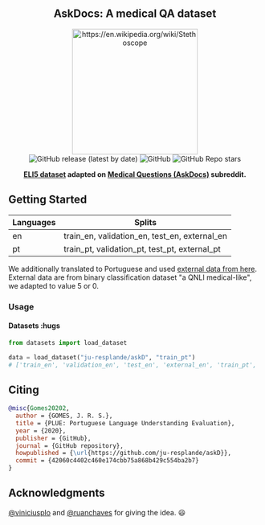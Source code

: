 <br />
<div align="center">
    <h2 align="center">AskDocs: A medical QA dataset</h2>
    <img src="https://images.emojiterra.com/google/noto-emoji/v2.034/512px/1fa7a.png" alt="https://en.wikipedia.org/wiki/Stethoscope" width="250">
    <br />
  <img alt="GitHub release (latest by date)" src="https://img.shields.io/github/v/release/ju-resplande/askD?include_prereleases">
  <img alt="GitHub" src="https://img.shields.io/github/license/ju-resplande/askD">
  <img alt="GitHub Repo stars" src="https://img.shields.io/github/stars/ju-resplande/askD?style=social">
  <p align="center">
  <b>
    <a href="https://huggingface.co/datasets/eli5">ELI5 dataset</a> adapted on <a href="https://www.reddit.com/r/AskDocs/">Medical Questions (AskDocs)</a> subreddit.
  </b>
  </p>
</div>

## Getting Started

 | Languages | Splits|
| --- | --- |
| en  | train_en, validation_en, test_en, external_en |
| pt  | train_pt, validation_pt, test_pt, external_pt |

We additionally translated to Portuguese and used <a href="https://github.com/LasseRegin/medical-question-answer-data"> external data from here<a>.
External data are from binary classification dataset "a QNLI medical-like", we adapted to value 5 or 0.

### Usage

#### Datasets :hugs

```python
from datasets import load_dataset

data = load_dataset("ju-resplande/askD", "train_pt")
# ['train_en', 'validation_en', 'test_en', 'external_en', 'train_pt', 'validation_pt', 'test_pt', 'external_pt']
```

## Citing

```bibtex
@misc{Gomes20202,
  author = {GOMES, J. R. S.},
  title = {PLUE: Portuguese Language Understanding Evaluation},
  year = {2020},
  publisher = {GitHub},
  journal = {GitHub repository},
  howpublished = {\url{https://github.com/ju-resplande/askD}},
  commit = {42060c4402c460e174cbb75a868b429c554ba2b7}
}
```

## Acknowledgments

[@viniciusplo](https://github.com/viniciusplo) and [@ruanchaves](https://github.com/ruanchaves) for giving the idea. :smiley:
